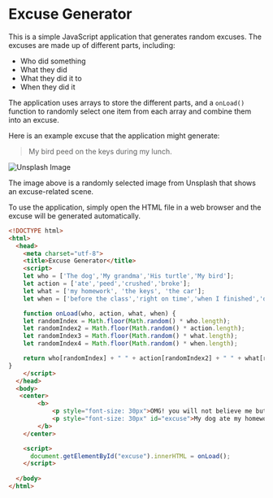 # Excuse Generator

This is a simple JavaScript application that generates random excuses. The excuses are made up of different parts, including:

- Who did something
- What they did
- What they did it to
- When they did it

The application uses arrays to store the different parts, and a `onLoad()` function to randomly select one item from each array and combine them into an excuse. 

Here is an example excuse that the application might generate: 

> My bird peed on the keys during my lunch.

![Unsplash Image](https://source.unsplash.com/random/800x400/?excuse)

The image above is a randomly selected image from Unsplash that shows an excuse-related scene.

To use the application, simply open the HTML file in a web browser and the excuse will be generated automatically. 

```html
<!DOCTYPE html>
<html>
  <head>
    <meta charset="utf-8">
    <title>Excuse Generator</title>
    <script>
    let who = ['The dog','My grandma','His turtle','My bird'];
    let action = ['ate','peed','crushed','broke'];
    let what = ['my homework', 'the keys', 'the car'];
    let when = ['before the class','right on time','when I finished','during my lunch','while I was praying'];

    function onLoad(who, action, what, when) {
    let randomIndex = Math.floor(Math.random() * who.length);
    let randomIndex2 = Math.floor(Math.random() * action.length);
    let randomIndex3 = Math.floor(Math.random() * what.length);
    let randomIndex4 = Math.floor(Math.random() * when.length);

    return who[randomIndex] + " " + action[randomIndex2] + " " + what[randomIndex3] + " " + when[randomIndex4]
}
    </script>
  </head>
  <body>
   <center>
        <b>
            <p style="font-size: 30px">OMG! you will not believe me but...</p>
            <p style="font-size: 30px" id="excuse">My dog ate my homework</p>
        </b>
    </center>

    <script>
      document.getElementById("excuse").innerHTML = onLoad();
    </script>
    
  </body>
</html>